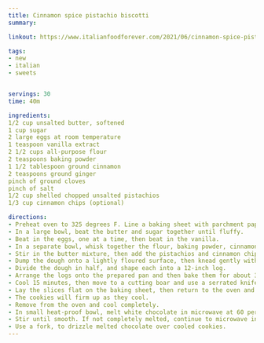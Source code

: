 ```yaml
---
title: Cinnamon spice pistachio biscotti
summary: 

linkout: https://www.italianfoodforever.com/2021/06/cinnamon-spice-pistachio-biscotti/

tags:
- new
- italian
- sweets


servings: 30
time: 40m

ingredients:
1/2 cup unsalted butter, softened
1 cup sugar
2 large eggs at room temperature
1 teaspoon vanilla extract
2 1/2 cups all-purpose flour
2 teaspoons baking powder
1 1/2 tablespoon ground cinnamon
2 teaspoons ground ginger
pinch of ground cloves
pinch of salt
1/2 cup shelled chopped unsalted pistachios
1/3 cup cinnamon chips (optional)

directions:
- Preheat oven to 325 degrees F. Line a baking sheet with parchment paper.
- In a large bowl, beat the butter and sugar together until fluffy.
- Beat in the eggs, one at a time, then beat in the vanilla.
- In a separate bowl, whisk together the flour, baking powder, cinnamon, ginger, cloves, and salt.
- Stir in the butter mixture, then add the pistachios and cinnamon chips.
- Dump the dough onto a lightly floured surface, then knead gently with your hands until the dough is smooth.
- Divide the dough in half, and shape each into a 12-inch log.
- Arrange the logs onto the prepared pan and then bake them for about 35 to 40 minutes until lightly browned and just firm to the touch.
- Cool 15 minutes, then move to a cutting boar and use a serrated knife to cut each log into 1/2-inch thick slices.
- Lay the slices flat on the baking sheet, then return to the oven and bake an additional 20 minutes.
- The cookies will firm up as they cool.
- Remove from the oven and cool completely.
- In small heat-proof bowl, melt white chocolate in microwave at 60 percent power for 1 minute.
- Stir until smooth. If not completely melted, continue to microwave in 10 second intervals, being careful not to scorch.
- Use a fork, to drizzle melted chocolate over cooled cookies.
---
```

